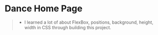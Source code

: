 # Dance Home Page

> - I learned a lot of about FlexBox, positions, background, height, width in CSS through building this project.